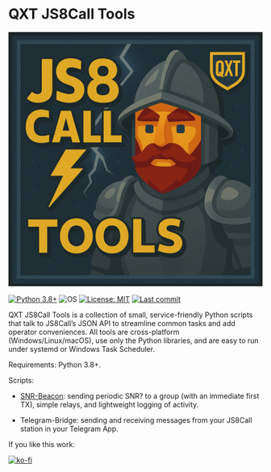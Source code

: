 # QXT JS8Call Tools

![Logo](QXT-JS8Call-Tools.png)

<!-- Badges -->
[![Python 3.8+](https://img.shields.io/badge/Python-3.8%2B-3776AB?logo=python&logoColor=white)](#)
![OS](https://img.shields.io/badge/OS-Windows%20|%20Linux%20|%20macOS-000000)
[![License: MIT](https://img.shields.io/badge/License-MIT-yellow.svg)](LICENSE)
[![Last commit](https://img.shields.io/github/last-commit/QuixoteSystems/QXT-JS8Call-Tools)](https://github.com/QuixoteSystems/QXT-JS8Call-Tools/commits/main)


QXT JS8Call Tools is a collection of small, service-friendly Python scripts that talk to JS8Call’s JSON API to streamline common tasks and add operator conveniences. All tools are cross-platform (Windows/Linux/macOS), use only the Python libraries, and are easy to run under systemd or Windows Task Scheduler.

Requirements: Python 3.8+.

Scripts:
- [SNR-Beacon](https://github.com/QuixoteSystems/QXT-JS8Call-Tools/tree/main/SNR-Beacon): sending periodic SNR? to a group (with an immediate first TX), simple relays, and lightweight logging of activity. 

- Telegram-Bridge: sending and receiving messages from your JS8Call station in your Telegram App.

If you like this work:

[![ko-fi](https://ko-fi.com/img/githubbutton_sm.svg)](https://ko-fi.com/M4M81CV1EX)
